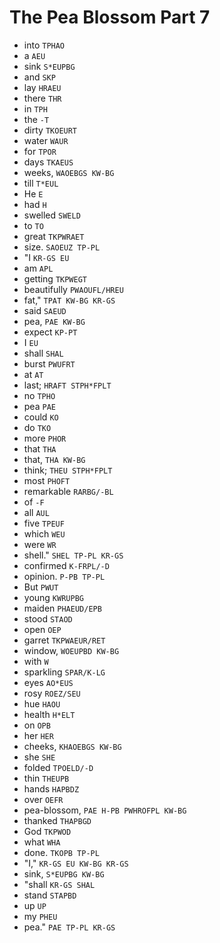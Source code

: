 # The Pea Blossom Part 7

* into `TPHAO`
* a `AEU`
* sink `S*EUPBG`
* and `SKP`
* lay `HRAEU`
* there `THR`
* in `TPH`
* the `-T`
* dirty `TKOEURT`
* water `WAUR`
* for `TPOR`
* days `TKAEUS`
* weeks, `WAOEBGS KW-BG`
* till `T*EUL`
* He `E`
* had `H`
* swelled `SWELD`
* to `TO`
* great `TKPWRAET`
* size. `SAOEUZ TP-PL`
* "I `KR-GS EU`
* am `APL`
* getting `TKPWEGT`
* beautifully `PWAOUFL/HREU`
* fat," `TPAT KW-BG KR-GS`
* said `SAEUD`
* pea, `PAE KW-BG`
* expect `KP-PT`
* I `EU`
* shall `SHAL`
* burst `PWUFRT`
* at `AT`
* last; `HRAFT STPH*FPLT`
* no `TPHO`
* pea `PAE`
* could `KO`
* do `TKO`
* more `PHOR`
* that `THA`
* that, `THA KW-BG`
* think; `THEU STPH*FPLT`
* most `PHOFT`
* remarkable `RARBG/-BL`
* of `-F`
* all `AUL`
* five `TPEUF`
* which `WEU`
* were `WR`
* shell." `SHEL TP-PL KR-GS`
* confirmed `K-FRPL/-D`
* opinion. `P-PB TP-PL`
* But `PWUT`
* young `KWRUPBG`
* maiden `PHAEUD/EPB`
* stood `STAOD`
* open `OEP`
* garret `TKPWAEUR/RET`
* window, `WOEUPBD KW-BG`
* with `W`
* sparkling `SPAR/K-LG`
* eyes `AO*EUS`
* rosy `ROEZ/SEU`
* hue `HAOU`
* health `H*ELT`
* on `OPB`
* her `HER`
* cheeks, `KHAOEBGS KW-BG`
* she `SHE`
* folded `TPOELD/-D`
* thin `THEUPB`
* hands `HAPBDZ`
* over `OEFR`
* pea-blossom, `PAE H-PB PWHROFPL KW-BG`
* thanked `THAPBGD`
* God `TKPWOD`
* what `WHA`
* done. `TKOPB TP-PL`
* "I," `KR-GS EU KW-BG KR-GS`
* sink, `S*EUPBG KW-BG`
* "shall `KR-GS SHAL`
* stand `STAPBD`
* up `UP`
* my `PHEU`
* pea." `PAE TP-PL KR-GS`
